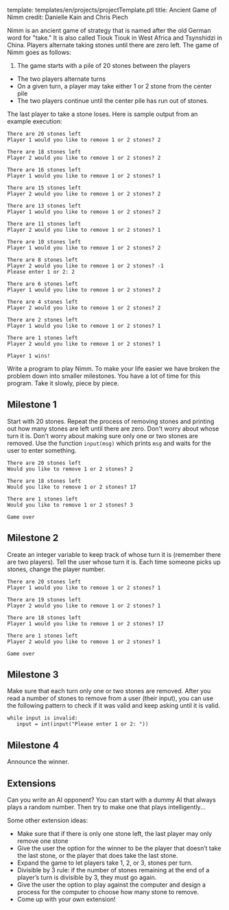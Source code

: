 template: templates/en/projects/projectTemplate.ptl
title: Ancient Game of Nimm
credit: Danielle Kain and Chris Piech

Nimm is an ancient game of strategy that is named after the old German word for "take." It is also called Tiouk Tiouk in West Africa and Tsynshidzi in China. Players alternate taking stones until there are zero left. The game of Nimm goes as follows:

1. The game starts with a pile of 20 stones between the players
+ The two players alternate turns
+ On a given turn, a player may take either 1 or 2 stone from the center pile
+ The two players continue until the center pile has run out of stones.

The last player to take a stone loses. Here is sample output from an example execution:

```
There are 20 stones left
Player 1 would you like to remove 1 or 2 stones? 2

There are 18 stones left
Player 2 would you like to remove 1 or 2 stones? 2

There are 16 stones left
Player 1 would you like to remove 1 or 2 stones? 1

There are 15 stones left
Player 2 would you like to remove 1 or 2 stones? 2

There are 13 stones left
Player 1 would you like to remove 1 or 2 stones? 2

There are 11 stones left
Player 2 would you like to remove 1 or 2 stones? 1

There are 10 stones left
Player 1 would you like to remove 1 or 2 stones? 2

There are 8 stones left
Player 2 would you like to remove 1 or 2 stones? -1
Please enter 1 or 2: 2

There are 6 stones left
Player 1 would you like to remove 1 or 2 stones? 2

There are 4 stones left
Player 2 would you like to remove 1 or 2 stones? 2

There are 2 stones left
Player 1 would you like to remove 1 or 2 stones? 1

There are 1 stones left
Player 2 would you like to remove 1 or 2 stones? 1

Player 1 wins!
```

Write a program to play Nimm. To make your life easier we have broken the problem down into smaller milestones. You have a lot of time for this program. Take it slowly, piece by piece.

## Milestone 1

Start with 20 stones. Repeat the process of removing stones and printing out how many stones are left until there are zero. Don't worry about whose turn it is. Don't worry about making sure only one or two stones are removed. Use the function `input(msg)` which prints `msg` and waits for the user to enter something.

```
There are 20 stones left
Would you like to remove 1 or 2 stones? 2

There are 18 stones left
Would you like to remove 1 or 2 stones? 17

There are 1 stones left
Would you like to remove 1 or 2 stones? 3

Game over
```

## Milestone 2
Create an integer variable to keep track of whose turn it is (remember there are two players). Tell the user whose turn it is. Each time someone picks up stones, change the player number.

```
There are 20 stones left
Player 1 would you like to remove 1 or 2 stones? 1

There are 19 stones left
Player 2 would you like to remove 1 or 2 stones? 1

There are 18 stones left
Player 1 would you like to remove 1 or 2 stones? 17

There are 1 stones left
Player 2 would you like to remove 1 or 2 stones? 1

Game over
```

## Milestone 3
Make sure that each turn only one or two stones are removed. After you read a number of stones to remove from a user (their input), you can use the following pattern to check if it was valid and keep asking until it is valid.

```
while input is invalid:
   input = int(input("Please enter 1 or 2: "))
```

## Milestone 4
Announce the winner.

## Extensions
Can you write an AI opponent? You can start with a dummy AI that always plays a random number. Then try to make one that plays intelligently...

Some other extension ideas:

+ Make sure that if there is only one stone left, the last player may only remove one stone
+ Give the user the option for the winner to be the player that doesn’t take the last stone, or the player that does take the last stone.
+ Expand the game to let players take 1, 2, or 3, stones per turn.
+ Divisible by 3 rule: if the number of stones remaining at the end of a player’s turn is divisible by 3, they must go again.
+ Give the user the option to play against the computer and design a process for the computer to choose how many stone to remove.
+ Come up with your own extension!
